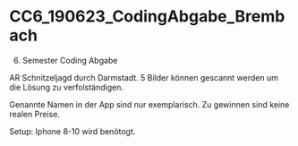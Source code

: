 # CC6_190623_CodingAbgabe_Brembach
6. Semester Coding Abgabe

AR Schnitzeljagd durch Darmstadt.
5 Bilder können gescannt werden um die Lösung zu verfolständigen.

Genannte Namen in der App sind nur exemplarisch. Zu gewinnen sind keine realen Preise.

Setup: Iphone 8-10 wird benötogt. 
